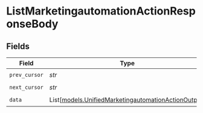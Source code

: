 # ListMarketingautomationActionResponseBody


## Fields

| Field                                                                                                      | Type                                                                                                       | Required                                                                                                   | Description                                                                                                |
| ---------------------------------------------------------------------------------------------------------- | ---------------------------------------------------------------------------------------------------------- | ---------------------------------------------------------------------------------------------------------- | ---------------------------------------------------------------------------------------------------------- |
| `prev_cursor`                                                                                              | *str*                                                                                                      | :heavy_check_mark:                                                                                         | N/A                                                                                                        |
| `next_cursor`                                                                                              | *str*                                                                                                      | :heavy_check_mark:                                                                                         | N/A                                                                                                        |
| `data`                                                                                                     | List[[models.UnifiedMarketingautomationActionOutput](../models/unifiedmarketingautomationactionoutput.md)] | :heavy_check_mark:                                                                                         | N/A                                                                                                        |